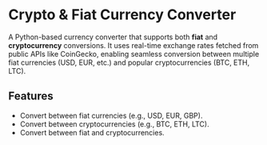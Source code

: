 # Crypto & Fiat Currency Converter

A Python-based currency converter that supports both **fiat** and **cryptocurrency** conversions. It uses real-time exchange rates fetched from public APIs like CoinGecko, enabling seamless conversion between multiple fiat currencies (USD, EUR, etc.) and popular cryptocurrencies (BTC, ETH, LTC).

## Features
- Convert between fiat currencies (e.g., USD, EUR, GBP).
- Convert between cryptocurrencies (e.g., BTC, ETH, LTC).
- Convert between fiat and cryptocurrencies.




